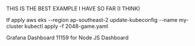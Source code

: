 THIS IS THE BEST EXAMPLE I HAVE SO FAR (I THINK)

tf apply
aws eks --region ap-southeast-2 update-kubeconfig --name my-cluster
kubectl apply -f 2048-game.yaml


Grafana Dashboard
11159 for Node JS Dashboard